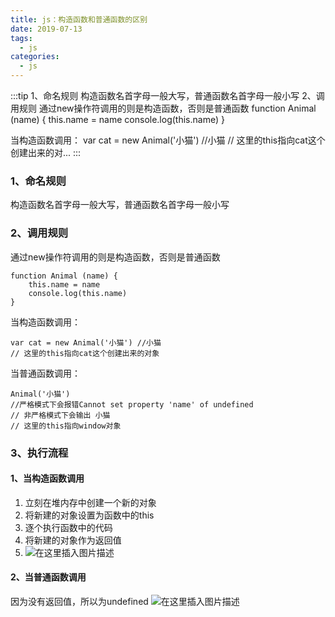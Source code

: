 ```yaml
---
title: js：构造函数和普通函数的区别
date: 2019-07-13
tags:
  - js
categories:
  - js
---
```


:::tip
1、命名规则
构造函数名首字母一般大写，普通函数名首字母一般小写
2、调用规则
通过new操作符调用的则是构造函数，否则是普通函数
function Animal (name) {
	this.name = name
	console.log(this.name)
}

当构造函数调用：
var cat = new Animal('小猫') //小猫
// 这里的this指向cat这个创建出来的对...
:::

<!-- more -->

### 1、命名规则
构造函数名首字母一般大写，普通函数名首字母一般小写
### 2、调用规则
通过new操作符调用的则是构造函数，否则是普通函数 
```
function Animal (name) {
	this.name = name
	console.log(this.name)
}
```
当构造函数调用：
```
var cat = new Animal('小猫') //小猫
// 这里的this指向cat这个创建出来的对象
```
当普通函数调用：
```
Animal('小猫') 
//严格模式下会报错Cannot set property 'name' of undefined
// 非严格模式下会输出 小猫
// 这里的this指向window对象
```
### 3、执行流程
#### 1、当构造函数调用

 1. 立刻在堆内存中创建一个新的对象
 2. 将新建的对象设置为函数中的this
 3. 逐个执行函数中的代码
 4. 将新建的对象作为返回值
 5. ![在这里插入图片描述](https://img-blog.csdnimg.cn/20190713154908951.png?x-oss-process=image/watermark,type_ZmFuZ3poZW5naGVpdGk,shadow_10,text_aHR0cHM6Ly9ibG9nLmNzZG4ubmV0L3dlaXhpbl80Mzk3MjQzNw==,size_16,color_FFFFFF,t_70)
#### 2、当普通函数调用
因为没有返回值，所以为undefined
![在这里插入图片描述](https://img-blog.csdnimg.cn/20190713155014489.png?x-oss-process=image/watermark,type_ZmFuZ3poZW5naGVpdGk,shadow_10,text_aHR0cHM6Ly9ibG9nLmNzZG4ubmV0L3dlaXhpbl80Mzk3MjQzNw==,size_16,color_FFFFFF,t_70)
